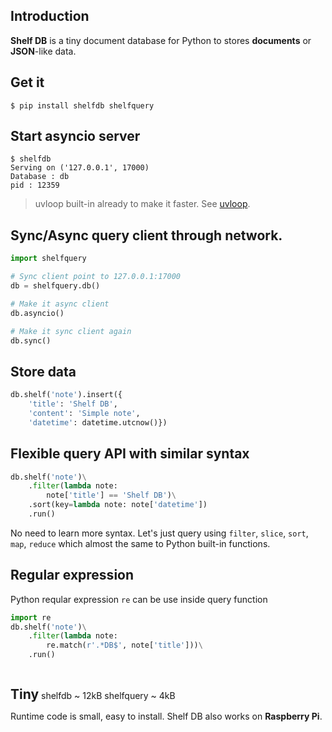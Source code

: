 ## Introduction
**Shelf DB** is a tiny document database for Python to stores **documents** or **JSON**-like data.

## Get it
```shell
$ pip install shelfdb shelfquery
```

## Start asyncio server
```shell
$ shelfdb
Serving on ('127.0.0.1', 17000)
Database : db
pid : 12359
```

> <bits-tag>uvloop</bits-tag> built-in already to make it faster. See [uvloop](https://github.com/MagicStack/uvloop).

## Sync/Async query client through network.
```python
import shelfquery

# Sync client point to 127.0.0.1:17000
db = shelfquery.db()

# Make it async client
db.asyncio()

# Make it sync client again
db.sync()
```

## Store data
```python
db.shelf('note').insert({
    'title': 'Shelf DB',
    'content': 'Simple note',
    'datetime': datetime.utcnow()})
```

## Flexible query API with similar syntax
```python
db.shelf('note')\
    .filter(lambda note:
        note['title'] == 'Shelf DB')\
    .sort(key=lambda note: note['datetime'])
    .run()
```
No need to learn more syntax. Let's just query using `filter`, `slice`, `sort`, `map`, `reduce` which almost the same to Python built-in functions.

## Regular expression
Python reqular expression `re` can be use inside query function
```python
import re
db.shelf('note')\
    .filter(lambda note:
        re.match(r'.*DB$', note['title']))\
    .run()
```

<h2 style="display: inline-block; width: auto; margin-bottom: 0;">Tiny</h2>
<span style="vertical-align: text-bottom;">
    <bits-tag class="bg-c">shelfdb ~ 12kB</bits-tag>
    <bits-tag class="bg-c">shelfquery ~ 4kB</bits-tag>
</span>

Runtime code is small, easy to install. <bits-tag>Shelf DB</bits-tag> also works on **Raspberry Pi**.